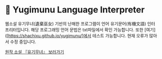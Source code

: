 # 🧾 Yugimunu Language Interpreter

웹소설 유기무녀(遺棄巫女) 기반의 난해한 프로그램이 언어 유기문어(有機文語) 인터프리터입니다.
해당 프로그래밍 언어 문법은 txt파일에서 확인 가능합니다.
또한 [여기]([https://shachixu.github.io/yugimunu/]에서 테스트 가능합니다.
현재 오류가 많아서 수정 중입니다.

[원작 소설 『유기무녀』 보러가기](https://novelpia.com/novel/21232)
